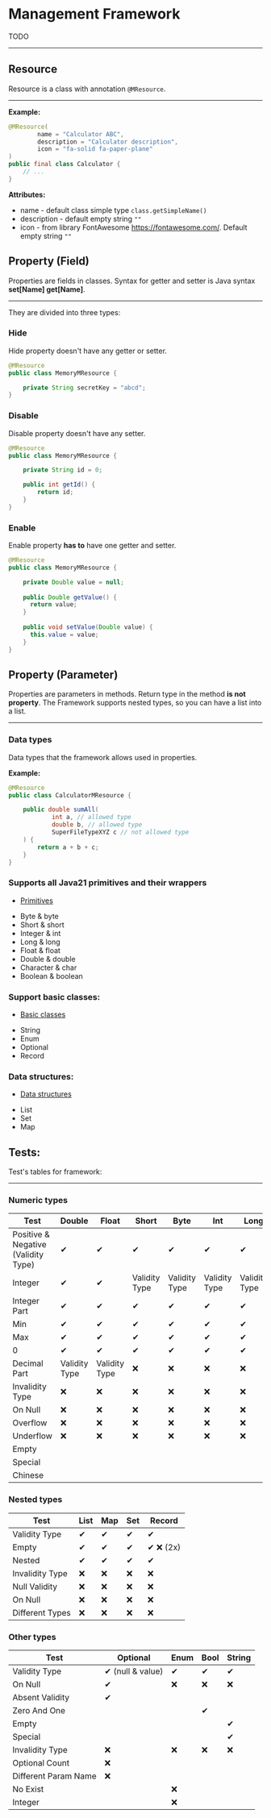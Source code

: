 # Management Framework

TODO

----------------------------------------------------------------------------

## Resource

Resource is a class with annotation ```@MResource```.

----------------------------------------------------

**Example:**

```java
@MResource(
        name = "Calculator ABC",
        description = "Calculator description",
        icon = "fa-solid fa-paper-plane"
)
public final class Calculator {
    // ...
}
```

**Attributes:**

* name - default class simple type ```class.getSimpleName()```
* description - default empty string ```""```
* icon - from library FontAwesome https://fontawesome.com/. Default empty string ```""```

## Property (Field)

Properties are fields in classes. Syntax for getter and setter is Java syntax **set[Name] get[Name]**.

--------------------------------------------------

They are divided into three types:
### Hide
Hide property doesn't have any getter or setter.

```java
@MResource
public class MemoryMResource {

    private String secretKey = "abcd";
}
```

### Disable
Disable property doesn't have any setter.

```java
@MResource
public class MemoryMResource {

    private String id = 0;

    public int getId() {
        return id;
    }
}
```

### Enable
Enable property **has to** have one getter and setter.

```java
@MResource
public class MemoryMResource {

    private Double value = null;
    
    public Double getValue() {
      return value;
    }
    
    public void setValue(Double value) {
      this.value = value;
    }
}
```

## Property (Parameter)

Properties are parameters in methods. Return type in the method **is not property**.
The Framework supports nested types, so you can have a list into a list.

--------------------------------------

### Data types
Data types that the framework allows used in properties.

**Example:**
```java
@MResource
public class CalculatorMResource {

    public double sumAll(
            int a, // allowed type
            double b, // allowed type
            SuperFileTypeXYZ c // not allowed type
    ) {
        return a + b + c;
    }
}
```

### Supports all Java21 primitives and their wrappers

- [Primitives](docs/readme/primitives.md)

* Byte & byte
* Short & short
* Integer & int
* Long & long
* Float & float
* Double & double
* Character & char
* Boolean & boolean

### Support basic classes:

- [Basic classes](docs/readme/basic-classes.md)

* String
* Enum
* Optional
* Record

### Data structures:

- [Data structures](docs/readme/data-structures.md)

* List
* Set
* Map

## Tests:

Test's tables for framework:

--------------------------------------

### Numeric types

| Test                                | Double         | Float          | Short  | Byte          | Int           | Long          | Char         |
|-------------------------------------|----------------|----------------|--------|---------------|---------------|---------------|--------------|
| Positive & Negative (Validity Type) | ✔              | ✔              | ✔      | ✔             | ✔             | ✔             | ✔            |
| Integer                             | ✔              | ✔              | Validity Type      | Validity Type             | Validity Type             | Validity Type             | ✔            |
| Integer Part                        | ✔              | ✔              | ✔      | ✔             | ✔             | ✔             | ✔            |
| Min                                 | ✔              | ✔              | ✔      | ✔             | ✔             | ✔             | ✔            |
| Max                                 | ✔              | ✔              | ✔      | ✔             | ✔             | ✔             | ✔            |
| 0                                   | ✔              | ✔              | ✔      | ✔             | ✔             | ✔             | ✔            |
| Decimal Part                        | Validity Type  | Validity Type  | ❌      | ❌             | ❌            | ❌             | ❌            |
| Invalidity Type                     | ❌             | ❌              | ❌      | ❌             | ❌            | ❌             | ❌            |
| On Null                             | ❌             | ❌              | ❌      | ❌             | ❌            | ❌             | ❌            |
| Overflow                            | ❌             | ❌              | ❌      | ❌             | ❌            | ❌             | ❌            |
| Underflow                           | ❌             | ❌              | ❌      | ❌             | ❌            | ❌             | ❌            |
| Empty                               |                |                |        |               |               |               | ✔            |
| Special                             |                |                |        |               |               |               | ✔            |
| Chinese                             |                |                |        |               |               |               | ✔            |

### Nested types
| Test            | List | Map  | Set  | Record        |
|-----------------|------|------|------|---------------|
| Validity Type   | ✔    | ✔    | ✔    | ✔             |
| Empty           | ✔    | ✔    | ✔    | ✔ ❌ (2x) |
| Nested          | ✔    | ✔    | ✔    | ✔             |
| Invalidity Type | ❌    | ❌    | ❌    | ❌             |
| Null Validity   | ❌    | ❌    | ❌    | ❌             |
| On Null         | ❌    | ❌    | ❌    | ❌             |
| Different Types | ❌    | ❌    | ❌    | ❌             |

### Other types

| Test                 | Optional         | Enum          | Bool         | String       |
|----------------------|------------------|---------------|--------------|--------------|
| Validity Type        | ✔ (null & value) | ✔             | ✔            | ✔            |
| On Null              | ✔                | ❌             | ❌            | ❌            |
| Absent Validity      | ✔                |               |              |              |
| Zero And One         |                  |               | ✔            |              |
| Empty                |                  |               |              | ✔            |
| Special              |                  |               |              | ✔            |
| Invalidity Type      | ❌                | ❌             | ❌            | ❌            |
| Optional Count       | ❌                |               |              |              |
| Different Param Name | ❌                |               |              |              |
| No Exist             |                  | ❌             |              |              |
| Integer              |                  | ❌             |              |              |
